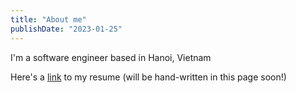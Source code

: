 ```yaml
---
title: "About me"
publishDate: "2023-01-25"
---
```


I'm a software engineer based in Hanoi, Vietnam

Here's a [link](https://drive.google.com/file/d/1gXhsgVJxQzD7HxalCLlRXrfoMQsK4E1h/view?usp=sharing) to my resume (will be hand-written in this page soon!)
